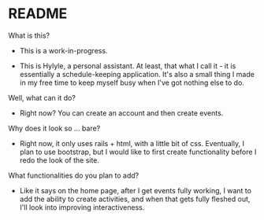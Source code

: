 # README

What is this?

* This is a work-in-progress.

* This is Hylyle, a personal assistant. At least, that what I call it - it is essentially a schedule-keeping application. It's also a small thing I made in my free time to keep myself busy when I've got nothing else to do.

Well, what can it do?

* Right now? You can create an account and then create events.

Why does it look so ... bare?

* Right now, it only uses rails + html, with a little bit of css. Eventually, I plan to use bootstrap, but I would like to first create functionality before I redo the look of the site.

What functionalities do you plan to add?

* Like it says on the home page, after I get events fully working, I want to add the ability to create activities, and when that gets fully fleshed out, I'll look into improving interactiveness.

